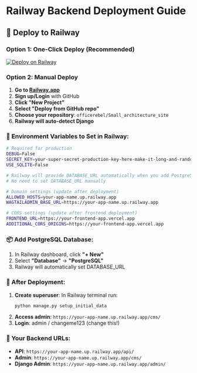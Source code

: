# Railway Backend Deployment Guide

## 🚂 Deploy to Railway

### Option 1: One-Click Deploy (Recommended)

[![Deploy on Railway](https://railway.app/button.svg)](https://railway.app/template/django)

### Option 2: Manual Deploy

1. **Go to [Railway.app](https://railway.app)**
2. **Sign up/Login** with GitHub
3. **Click "New Project"**
4. **Select "Deploy from GitHub repo"**
5. **Choose your repository**: `officerebel/Small_architecture_site`
6. **Railway will auto-detect Django**

### 🔧 Environment Variables to Set in Railway:

```bash
# Required for production
DEBUG=False
SECRET_KEY=your-super-secret-production-key-here-make-it-long-and-random
USE_SQLITE=False

# Railway will provide DATABASE_URL automatically when you add PostgreSQL
# No need to set DATABASE_URL manually

# Domain settings (update after deployment)
ALLOWED_HOSTS=your-app-name.up.railway.app
WAGTAILADMIN_BASE_URL=https://your-app-name.up.railway.app

# CORS settings (update after frontend deployment)
FRONTEND_URL=https://your-frontend-app.vercel.app
ADDITIONAL_CORS_ORIGINS=https://your-frontend-app.vercel.app
```

### 📦 Add PostgreSQL Database:

1. In Railway dashboard, click **"+ New"**
2. Select **"Database"** → **"PostgreSQL"**
3. Railway will automatically set DATABASE_URL

### 🎯 After Deployment:

1. **Create superuser**: In Railway terminal run:
   ```bash
   python manage.py setup_initial_data
   ```
2. **Access admin**: `https://your-app-name.up.railway.app/cms/`
3. **Login**: admin / changeme123 (change this!)

### 🔗 Your Backend URLs:

- **API**: `https://your-app-name.up.railway.app/api/`
- **Admin**: `https://your-app-name.up.railway.app/cms/`
- **Django Admin**: `https://your-app-name.up.railway.app/admin/`
